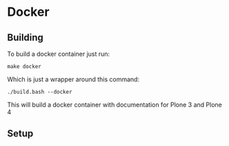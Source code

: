 # Docker

## Building

To build a docker container just run:

    make docker

Which is just a wrapper around this command:

    ./build.bash --docker

This will build a docker container with documentation for Plone 3 and Plone 4

## Setup

